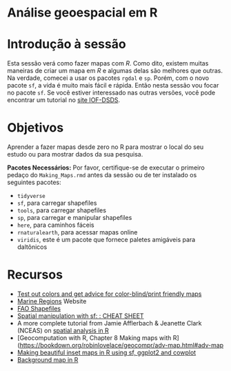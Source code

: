 # Análise geoespacial em R

# Introdução à sessão

Esta sessão verá como fazer mapas com *R*. Como dito, existem muitas maneiras de criar um mapa em *R* e algumas delas são melhores que outras. Na verdade, comecei a usar os pacotes `rgdal` e `sp`. Porém, com o novo pacote `sf`, a vida é muito mais fácil e rápida. Então nesta sessão vou focar no pacote `sf`. Se você estiver interessado nas outras versões, você pode encontrar um tutorial no [site IOF-DSDS](https://github.com/timcashion/studyGroup/tree/gh-pages/lessons/Intro_Map).

# Objetivos

Aprender a fazer mapas desde zero no R para mostrar o local do seu estudo ou para mostrar dados da sua pesquisa.

**Pacotes Necessários:** Por favor, certifique-se de executar o primeiro pedaço do `Making_Maps.rmd` antes da sessão ou de ter instalado os seguintes pacotes:

- `tidyverse` 
- `sf`, para carregar shapefiles
- `tools`, para carregar shapefiles
- `sp`, para carregar e manipular shapefiles
- `here`, para caminhos fáceis
- `rnaturalearth`, para acessar mapas online
- `viridis`, este é um pacote que fornece paletes amigáveis para daltônicos

# Recursos
- [Test out colors and get advice for color-blind/print friendly maps](http://colorbrewer2.org/#type=sequential&scheme=BuGn&n=3)
- [Marine Regions](http://www.marineregions.org/downloads.php) Website
- [FAO Shapefiles](http://www.fao.org/figis/geoserver/web/)
- [Spatial manipulation with sf: : CHEAT SHEET](https://wch.github.io/latexsheet/latexsheet.pdf)
- A more complete tutorial from Jamie Afflerbach & Jeanette Clark (NCEAS) on [spatial analysis in R](https://github.com/eco-data-science/spatial-analysis-R)
- [Geocomputation with R, Chapter 8 Making maps with R](https://bookdown.org/robinlovelace/geocompr/adv-map.html#adv-map
- [Making beautiful inset maps in R using sf, ggplot2 and cowplot](https://upgo.lab.mcgill.ca/2019/12/13/making-beautiful-maps/)
- [Background map in R](https://r-graph-gallery.com/map.html)